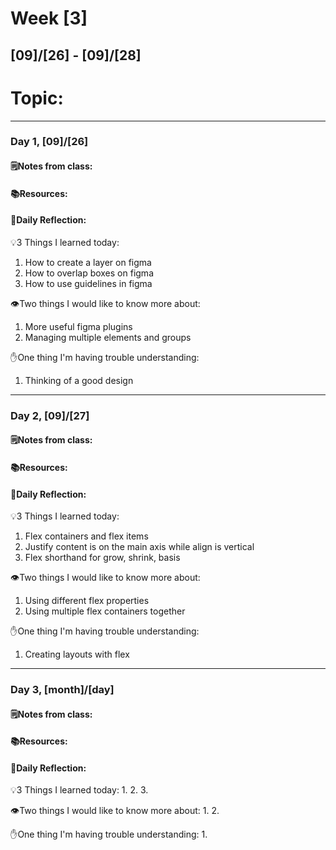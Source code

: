 # Week [3]
## [09]/[26] - [09]/[28]

# Topic:

___

### Day 1, [09]/[26]

#### 🗒️Notes from class:

#### 📚Resources:


#### 💭Daily Reflection:

💡3 Things I learned today:
1. How to create a layer on figma
2. How to overlap boxes on figma
3. How to use guidelines in figma

👁️Two things I would like to know more about:
1. More useful figma plugins 
2. Managing multiple elements and groups

✋One thing I'm having trouble understanding:
1. Thinking of a good design


___

### Day 2, [09]/[27] 

#### 🗒️Notes from class:

#### 📚Resources:


#### 💭Daily Reflection:

💡3 Things I learned today:
1. Flex containers and flex items
2. Justify content is on the main axis while align is vertical
3. Flex shorthand for grow, shrink, basis

👁️Two things I would like to know more about:
1. Using different flex properties
2. Using multiple flex containers together

✋One thing I'm having trouble understanding:
1. Creating layouts with flex

___

### Day 3, [month]/[day]
#### 🗒️Notes from class:

#### 📚Resources:


#### 💭Daily Reflection:

💡3 Things I learned today:
1. 
2. 
3. 

👁️Two things I would like to know more about:
1. 
2. 

✋One thing I'm having trouble understanding:
1. 
 

